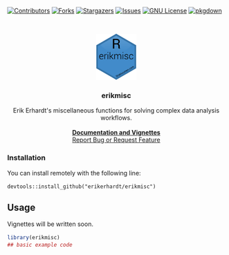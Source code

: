<!-- PROJECT SHIELDS -->
<!--
*** I'm using markdown "reference style" links for readability.
*** Reference links are enclosed in brackets [ ] instead of parentheses ( ).
*** See the bottom of this document for the declaration of the reference variables
*** for contributors-url, forks-url, etc. This is an optional, concise syntax you may use.
*** https://www.markdownguide.org/basic-syntax/#reference-style-links
-->
[![Contributors][contributors-shield]][contributors-url]
[![Forks][forks-shield]][forks-url]
[![Stargazers][stars-shield]][stars-url]
[![Issues][issues-shield]][issues-url]
[![GNU License][license-shield]][license-url]
[![pkgdown](https://github.com/erikerhardt/erikmisc/actions/workflows/pkgdown.yaml/badge.svg)](https://github.com/erikerhardt/erikmisc/actions/workflows/pkgdown.yaml)


<!-- PROJECT LOGO -->
<br />
<p align="center">
  <a href="https://github.com/erikerhardt/erikmisc">
    <img src="images/erikmisc.png" alt="Logo" width="92" height="107">
  </a>

  <h3 align="center">erikmisc</h3>

  <p align="center">
    Erik Erhardt's miscellaneous functions for solving complex data analysis workflows.
    <br />
    <br />
    <strong><a href="https://erikerhardt.github.io/erikmisc/">Documentation and Vignettes</a></strong>
    <br />
    <a href="https://github.com/erikerhardt/erikmisc/issues">Report Bug or Request Feature</a>
  </p>
</p>


### Installation

You can install remotely with the following line:
```
devtools::install_github("erikerhardt/erikmisc")
```


## Usage

Vignettes will be written soon.

``` r
library(erikmisc)
## basic example code
```




<!-- MARKDOWN LINKS & IMAGES -->
<!-- https://www.markdownguide.org/basic-syntax/#reference-style-links -->
[contributors-shield]: https://img.shields.io/github/contributors/erikerhardt/erikmisc.svg?style=for-the-badge
[contributors-url]: https://github.com/erikerhardt/erikmisc/graphs/contributors
[forks-shield]: https://img.shields.io/github/forks/erikerhardt/erikmisc.svg?style=for-the-badge
[forks-url]: https://github.com/erikerhardt/erikmisc/network/members
[stars-shield]: https://img.shields.io/github/stars/erikerhardt/erikmisc.svg?style=for-the-badge
[stars-url]: https://github.com/erikerhardt/erikmisc/stargazers
[issues-shield]: https://img.shields.io/github/issues/erikerhardt/erikmisc.svg?style=for-the-badge
[issues-url]: https://github.com/erikerhardt/erikmisc/issues
[license-shield]: https://img.shields.io/github/license/erikerhardt/erikmisc.svg?style=for-the-badge
[license-url]: https://github.com/erikerhardt/erikmisc/blob/main/LICENSE.md
[linkedin-shield]: https://img.shields.io/badge/-LinkedIn-black.svg?style=for-the-badge&logo=linkedin&colorB=555
[linkedin-url]: https://linkedin.com/in/erikerhardt
